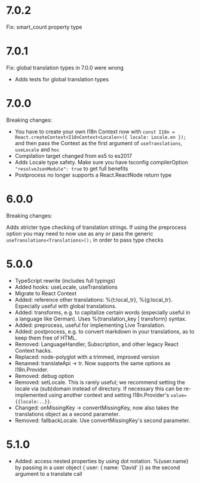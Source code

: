 # 7.0.2

Fix: smart_count property type

# 7.0.1

Fix: global translation types in 7.0.0 were wrong

- Adds tests for global translation types

# 7.0.0

Breaking changes:

- You have to create your own I18n Context now with
  `const I18n = React.createContext<I18nContext<Locale>>({ locale: Locale.en });` and then pass the Context as the first argument of `useTranslations`, `useLocale` and `hoc`
- Compilation target changed from es5 to es2017
- Adds Locale type safety. Make sure you have tsconfig compilerOption `"resolveJsonModule": true` to get full benefits
- Postprocess no longer supports a React.ReactNode return type

# 6.0.0

Breaking changes:

Adds stricter type checking of translation strings. If using the preprocess option you may need to now use as any or pass the generic `useTranslations<Translations>();` in order to pass type checks

# 5.0.0

- TypeScript rewrite (includes full typings)
- Added hooks: useLocale, useTranslations
- Migrate to React Context
- Added: reference other translations: %{t:local_tr}, %{g:local_tr}. Especially useful with global translations.
- Added: transforms, e.g. to capitalize certain words (especially useful in a language like German). Uses %{translation_key | transform} syntax.
- Added: preprocess, useful for implementing Live Translation.
- Added: postprocess, e.g. to convert markdown in your translations, as to keep them free of HTML.
- Removed: LanguageHandler, Subscription, and other legacy React Context hacks.
- Replaced: node-polyglot with a trimmed, improved version
- Renamed: translateApi -> tr. Now supports the same options as I18n.Provider.
- Removed: debug option
- Removed: setLocale. This is rarely useful; we recommend setting the locale via (sub)domain instead of directory. If necessary this can be re-implemented using another context and setting I18n.Provider's `value={{locale:..}}`.
- Changed: onMissingKey -> convertMissingKey, now also takes the translations object as a second parameter.
- Removed: fallbackLocale. Use convertMissingKey's second parameter.

# 5.1.0

- Added: access nested properties by using dot notation. %{user.name} by passing in a user object { user: { name: 'David' }} as the second argument to a translate call
